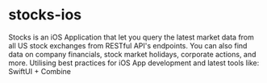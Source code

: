 # stocks-ios
Stocks is an iOS Application that let you query the latest market data from all US stock exchanges from RESTful API's endpoints. You can also find data on company financials, stock market holidays, corporate actions, and more. Utilising best practices for iOS App development and latest tools like: SwiftUI + Combine
